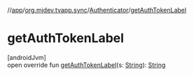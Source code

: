 //[app](../../../index.md)/[org.mjdev.tvapp.sync](../index.md)/[Authenticator](index.md)/[getAuthTokenLabel](get-auth-token-label.md)

# getAuthTokenLabel

[androidJvm]\
open override fun [getAuthTokenLabel](get-auth-token-label.md)(s: [String](https://kotlinlang.org/api/latest/jvm/stdlib/kotlin/-string/index.html)): [String](https://kotlinlang.org/api/latest/jvm/stdlib/kotlin/-string/index.html)
